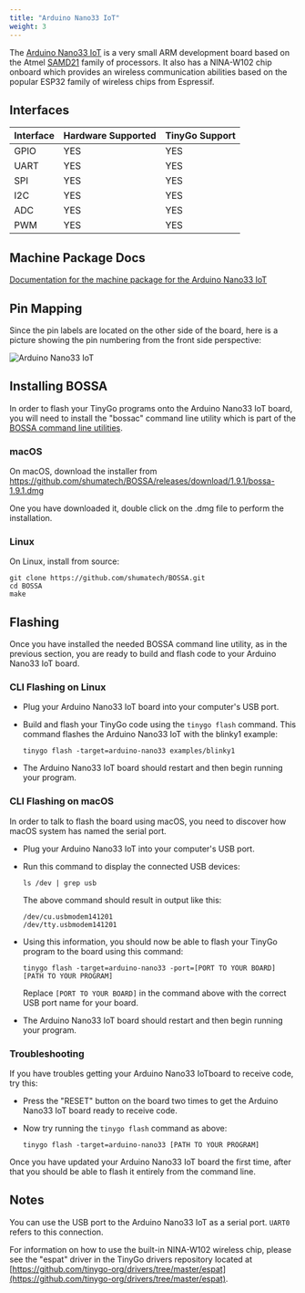 ```yaml
---
title: "Arduino Nano33 IoT"
weight: 3
---
```


The [Arduino Nano33 IoT](https://store.arduino.cc/nano-33-iot) is a very small ARM development board based on the Atmel [SAMD21](https://www.microchip.com/wwwproducts/en/ATSAMD21G18) family of processors. It also has a NINA-W102 chip onboard which provides an wireless communication abilities based on the popular ESP32 family of wireless chips from Espressif.

## Interfaces

| Interface | Hardware Supported | TinyGo Support |
| --------- | ------------- | ----- |
| GPIO      | YES | YES |
| UART      | YES | YES |
| SPI      | YES | YES |
| I2C      | YES | YES |
| ADC      | YES | YES |
| PWM      | YES | YES |

## Machine Package Docs

[Documentation for the machine package for the Arduino Nano33 IoT](../machine/arduino-nano33)

## Pin Mapping

Since the pin labels are located on the other side of the board, here is a picture showing the pin numbering from the front side perspective:

![Arduino Nano33 IoT](../../images/nano33pinmap.jpg)

## Installing BOSSA

In order to flash your TinyGo programs onto the Arduino Nano33 IoT board, you will need to install the "bossac" command line utility which is part of the [BOSSA command line utilities](https://github.com/shumatech/BOSSA).

### macOS

On macOS, download the installer from https://github.com/shumatech/BOSSA/releases/download/1.9.1/bossa-1.9.1.dmg

One you have downloaded it, double click on the .dmg file to perform the installation.

### Linux

On Linux, install from source:

```shell
git clone https://github.com/shumatech/BOSSA.git
cd BOSSA
make
```

## Flashing

Once you have installed the needed BOSSA command line utility, as in the previous section, you are ready to build and flash code to your Arduino Nano33 IoT board.

### CLI Flashing on Linux

- Plug your Arduino Nano33 IoT board into your computer's USB port.
- Build and flash your TinyGo code using the `tinygo flash` command. This command flashes the Arduino Nano33 IoT with the blinky1 example:

    ```
    tinygo flash -target=arduino-nano33 examples/blinky1
    ```

- The Arduino Nano33 IoT board should restart and then begin running your program.

### CLI Flashing on macOS

In order to talk to flash the board using macOS, you need to discover how macOS system has named the serial port.

- Plug your Arduino Nano33 IoT into your computer's USB port.
- Run this command to display the connected USB devices:

    ```shell
    ls /dev | grep usb
    ```

    The above command should result in output like this:

    ```shell
    /dev/cu.usbmodem141201
    /dev/tty.usbmodem141201
    ```

- Using this information, you should now be able to flash your TinyGo program to the board using this command:

    ```shell
    tinygo flash -target=arduino-nano33 -port=[PORT TO YOUR BOARD] [PATH TO YOUR PROGRAM]
    ```

    Replace `[PORT TO YOUR BOARD]` in the command above with the correct USB port name for your board.

- The Arduino Nano33 IoT board should restart and then begin running your program.

### Troubleshooting

If you have troubles getting your Arduino Nano33 IoTboard to receive code, try this:

- Press the "RESET" button on the board two times to get the Arduino Nano33 IoT board ready to receive code.
- Now try running the `tinygo flash` command as above:

    ```shell
    tinygo flash -target=arduino-nano33 [PATH TO YOUR PROGRAM]
    ```

Once you have updated your Arduino Nano33 IoT board the first time, after that you should be able to flash it entirely from the command line.

## Notes

You can use the USB port to the Arduino Nano33 IoT as a serial port. `UART0` refers to this connection.

For information on how to use the built-in NINA-W102 wireless chip, please see the "espat" driver in the TinyGo drivers repository located at [https://github.com/tinygo-org/drivers/tree/master/espat](https://github.com/tinygo-org/drivers/tree/master/espat).
